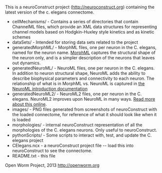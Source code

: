This is a neuroConstruct project (http://neuroconstruct.org) containing the latest version of the c. elegans connectome.

* cellMechanisms/ - Contains a series of directories that contain ChannelML files, which provide an XML data structures for representing channel models based on Hodgkin-Huxley style kinetics and as kinetic schemes
* dataSets/ - Intended for storing data sets related to the project
* generatedMorphML/ - MorphML files, one per neuron in the C. elegans, named for the neuron name.  [MorphML](http://homes.mpimf-heidelberg.mpg.de/~mhelmsta/pdf/2007%20Crook%20Gleeson%20Howell%20Svitak%20Silver%20Neuroinformatics.pdf) captures the structural shape of the neuron only, and is a simpler description of the neurons that leaves out dynamics.
* generatedNeuroML/ - NeuroML files, one per neuron in the C. elegans.  In addition to neuron structural shape, NeuroML adds the ability to describe biophysical parameters and connectivity to each neuron.  The relationship of what is in MorphML vs. NeuroML is captured in [the NeuroML introduction documentation](http://www.neuroml.org/introduction.php)
* generatedNeuroML2/ - NeuroML2 files, one per neuron in the C. elegans.  NeuroML2 improves upon NeuroML in many ways.  [Read more about this online](http://www.neuroml.org/neuroml2.php).
* images/ - PNG files generated from screenshots of neuroConstruct with the loaded connectome, for reference of what it should look like when it is loaded
* morphologies/ - internal neuroConstruct representation of all the morphologies of the C. elegans neurons.  Only useful to neuroConstruct.
* pythonScripts/ - Some scripts to interact with, test, and update the C. elegans project
* CElegans.ncx - a neuroConstruct project file -- load this into neuroConstruct to see the connectome.
* README.txt - this file

Open Worm Project, 2013
http://openworm.org
